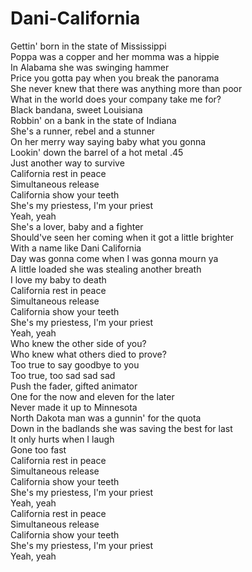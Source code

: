 # Dani-California

Gettin' born in the state of Mississippi  
Poppa was a copper and her momma was a hippie  
In Alabama she was swinging hammer  
Price you gotta pay when you break the panorama  
She never knew that there was anything more than poor  
What in the world does your company take me for?  
Black bandana, sweet Louisiana  
Robbin' on a bank in the state of Indiana  
She's a runner, rebel and a stunner  
On her merry way saying baby what you gonna  
Lookin' down the barrel of a hot metal .45  
Just another way to survive  
California rest in peace  
Simultaneous release  
California show your teeth  
She's my priestess, I'm your priest  
Yeah, yeah  
She's a lover, baby and a fighter  
Should've seen her coming when it got a little brighter  
With a name like Dani California  
Day was gonna come when I was gonna mourn ya  
A little loaded she was stealing another breath  
I love my baby to death  
California rest in peace  
Simultaneous release  
California show your teeth  
She's my priestess, I'm your priest  
Yeah, yeah  
Who knew the other side of you?  
Who knew what others died to prove?  
Too true to say goodbye to you  
Too true, too sad sad sad  
Push the fader, gifted animator  
One for the now and eleven for the later  
Never made it up to Minnesota  
North Dakota man was a gunnin' for the quota  
Down in the badlands she was saving the best for last  
It only hurts when I laugh  
Gone too fast  
California rest in peace  
Simultaneous release  
California show your teeth  
She's my priestess, I'm your priest  
Yeah, yeah  
California rest in peace  
Simultaneous release  
California show your teeth  
She's my priestess, I'm your priest  
Yeah, yeah
